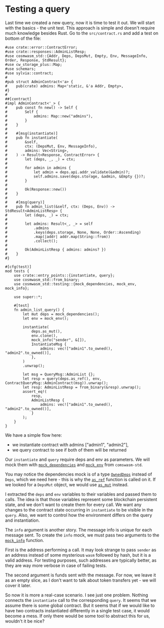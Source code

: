 # Testing a query

Last time we created a new query, now it is time to test it out. We will start with the basics -
the unit test. This approach is simple and doesn't require much knowledge besides Rust. Go to the
`src/contract.rs` and add a test on bottom of the file:

```rust,noplayground
#use crate::error::ContractError;
#use crate::responses::AdminListResp;
#use cosmwasm_std::{Addr, Deps, DepsMut, Empty, Env, MessageInfo, Order, Response, StdResult};
#use cw_storage_plus::Map;
#use schemars;
#use sylvia::contract;
#
#pub struct AdminContract<'a> {
#    pub(crate) admins: Map<'static, &'a Addr, Empty>,
#}
#
##[contract]
#impl AdminContract<'_> {
#    pub const fn new() -> Self {
#        Self {
#            admins: Map::new("admins"),
#        }
#    }
#
#    #[msg(instantiate)]
#    pub fn instantiate(
#        &self,
#        ctx: (DepsMut, Env, MessageInfo),
#        admins: Vec<String>,
#    ) -> Result<Response, ContractError> {
#        let (deps, _, _) = ctx;
#
#        for admin in admins {
#            let admin = deps.api.addr_validate(&admin)?;
#            self.admins.save(deps.storage, &admin, &Empty {})?;
#        }
#
#        Ok(Response::new())
#    }
#
#    #[msg(query)]
#    pub fn admin_list(&self, ctx: (Deps, Env)) -> StdResult<AdminListResp> {
#        let (deps, _) = ctx;
#
#        let admins: Result<_, _> = self
#            .admins
#            .keys(deps.storage, None, None, Order::Ascending)
#            .map(|addr| addr.map(String::from))
#            .collect();
#
#        Ok(AdminListResp { admins: admins? })
#    }
#}

#[cfg(test)]
mod tests {
    use crate::entry_points::{instantiate, query};
    use cosmwasm_std::from_binary;
    use cosmwasm_std::testing::{mock_dependencies, mock_env, mock_info};

    use super::*;

    #[test]
    fn admin_list_query() {
        let mut deps = mock_dependencies();
        let env = mock_env();

        instantiate(
            deps.as_mut(),
            env.clone(),
            mock_info("sender", &[]),
            InstantiateMsg {
                admins: vec!["admin1".to_owned(), "admin2".to_owned()],
            },
        )
        .unwrap();

        let msg = QueryMsg::AdminList {};
        let resp = query(deps.as_ref(), env, ContractQueryMsg::AdminContract(msg)).unwrap();
        let resp: AdminListResp = from_binary(&resp).unwrap();
        assert_eq!(
            resp,
            AdminListResp {
                admins: vec!["admin1".to_owned(), "admin2".to_owned()],
            }
        );
    }
}
```

We have a simple flow here:
- we instantiate contract with admins ["admin1", "admin2"],
- we query contract to see if both of them will be returned

Our `instantiate` and `query` require deps and env as parameters. We will mock them with [`mock_dependencies`](https://docs.rs/cosmwasm-std/1.1.0/cosmwasm_std/testing/fn.mock_dependencies.html)
and [`mock_env`](https://docs.rs/cosmwasm-std/1.1.0/cosmwasm_std/testing/fn.mock_env.html) from `comswasm-std`.

You may notice the dependencies mock is of a type
[`OwnedDeps`](https://docs.rs/cosmwasm-std/1.0.0/cosmwasm_std/struct.OwnedDeps.html) instead
of `Deps`, which we need here - this is why the
[`as_ref`](https://docs.rs/cosmwasm-std/1.0.0/cosmwasm_std/struct.OwnedDeps.html#method.as_ref)
function is called on it. If we looked for a `DepsMut` object, we would use
[`as_mut`](https://docs.rs/cosmwasm-std/1.0.0/cosmwasm_std/struct.OwnedDeps.html#method.as_mut)
instead.

I extracted the `deps` and `env` variables to their variables
and passed them to calls. The idea is that those variables represent some blockchain persistent state,
and we don't want to create them for every call. We want any changes to the contract state occurring
in `instantiate` to be visible in the `query`. Also, we want to control how the environment differs
on the query and instantiation.

The `info` argument is another story. The message info is unique for each message sent. To create the
`info` mock, we must pass two arguments to the
[`mock_info`](https://docs.rs/cosmwasm-std/1.0.0/cosmwasm_std/testing/fn.mock_info.html) function.

First is the address performing a call. It may look strange to pass `sender` as an address instead of some
mysterious `wasm` followed by hash, but it is a valid address. For testing purposes, such addresses are
typically better, as they are way more verbose in case of failing tests.

The second argument is funds sent with the message. For now, we leave it as an empty slice, as I don't want
to talk about token transfers yet - we will cover it later.

So now it is more a real-case scenario. I see just one problem. Nothing connects the `instantiate` call to the corresponding `query`. It seems that we assume
there is some global contract. But it seems that if we would like to have two contracts instantiated differently
in a single test case, it would become a mess. If only there would be some tool to abstract this for us, wouldn't
it be nice?
